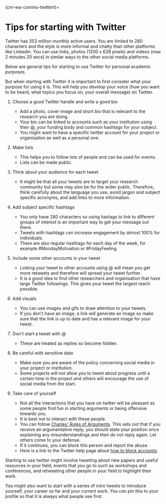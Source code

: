 (cm-wa-comms-twittert)=

# Tips for starting with Twitter

Twitter has 353 million monthly active users. You are limited to 280 characters and the style is more informal and chatty than other platforms like Linkedin.  You can use links, photos (1200 x 628 pixels) and videos (max 2 minutes 20 secs) in similar ways to the other social media platforms.

Below are general tips for starting to use Twitter for personal academic purposes. 

But when starting with Twitter it is important to first consider what your purpose for using it is. This will help you develop your voice (how you want to be heard, what topics you focus on, your overall message) on Twitter.

1. Choose a good Twitter handle and write a good bio
    * Add a photo, cover image and short bio that is relevant to the research you are doing.
    * Your bio can be linked to accounts such as your institution using their @, your funding body and common hashtags for your subject.
    * You might want to have a specific twitter account for your project or organisation as well as a personal one.
    
2. Make lists
    * This helps you to follow lots of people and can be used for events.
    * Lists can be made public.
    
3. Think about your audience for each tweet
    * It might be that all your tweets are to target your research community but some may also be for the wider public. Therefore, think carefully about the language you use, avoid jargon and subject specific acronyms, and add links to more information.

4. Add subject specific hashtags
    * You only have 280 characters so using hastags to link to different groups of interest is an important way to get your message out there. 
    * Tweets with hashtags can increase engagement by almost 100% for individuals. 
    * There are also regular hashtags for each day of the week, for example #MondayMotivation or #FridayFeeling. 

5. Include some other accounts in your tweet
    * Linking your tweet to other accounts using @ will mean you get more retweets and therefore will spread your tweet further.  
    * It is a good idea to find other researchers and organisation that have large Twitter followings. This gives your tweet the largest reach possible. 

6. Add visuals
    * You can use images and gifs to draw attention to your tweets. 
    * If you don't have an image, a link will generate an image so make sure that the link is up to date and has a relevant image for your tweet.

7. Don't start a tweet with @
    * These are treated as replies so become hidden. 

8. Be careful with sensitive data
    * Make sure you are aware of the policy concerning social media in your project or institution.
    * Some projects will not allow you to tweet about progress until a certain time in the project and others will encourage the use of social media from the start.  

9. Take care of yourself
    * Not all the interactions that you have on twitter will be pleasant as some people find fun in starting arguments or being offensive towards you. 
    * It is best not to interact with these people.
    * You can follow [Charles' Rules of Arguments](https://geekfeminism.wikia.org/wiki/Charles%27_Rules_of_Argument). This sets out that if you receive an argumentative reply, you should state your position once explaining any misunderstandings and then do not reply again. Let others come to your defense. 
    * If it continues, you can block this person and report the abuse.
    * Here is a link to the Twitter help page about [how to block accounts](https://help.twitter.com/en/using-twitter/blocking-and-unblocking-accounts). 


Starting to use twitter might involve tweeting about new papers and useful resources in your field, events that you go to such as workshops and conferences, and retweeting other people in your field to highlight their work.

You might also want to start with a series of intro tweets to introduce yourself, your career so far and your current work. You can pin this to your profile so that it is always what people  see first. 
